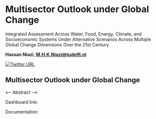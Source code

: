 # Multisector Outlook under Global Change
Integrated Assessment Across Water, Food, Energy, Climate, and Socioeconomic Systems Under Alternative Scenarios Across Multiple Global Change Dimensions Over the 21st Century

**Hassan Niazi, M.H.K.Niazi@tudelft.nl**

[![Twitter URL](https://img.shields.io/twitter/url/https/twitter.com/MHassanNiazi.svg?style=social&label=Follow%20%40MHassanNiazi)](https://twitter.com/MHassanNiazi)

## Multisector Outlook under Global Change
<-- Abstract -->


Dashboard link: 

Documentation: 

